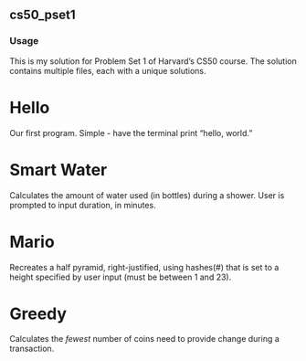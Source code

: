 ## cs50_pset1

### Usage
This is my solution for Problem Set 1 of Harvard’s CS50 course.  The solution contains multiple files, each with a unique solutions.

# Hello
Our first program. Simple - have the terminal print “hello, world.”

# Smart Water
Calculates the amount of water used (in bottles) during a shower.  User is prompted to input duration, in minutes.

# Mario
Recreates a half pyramid, right-justified, using hashes(#) that is set to a height specified by user input (must be between 1 and 23).

# Greedy
Calculates the _fewest_ number of coins need to provide change during a transaction.